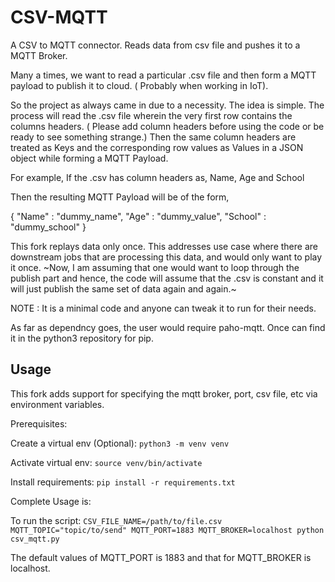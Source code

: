 # CSV-MQTT
A CSV to MQTT connector. Reads data from csv file and pushes it to a MQTT Broker.


Many a times, we want to read a particular .csv file and then form a MQTT payload to publish it to cloud. ( Probably when working in IoT).

So the project as always came in due to a necessity. The idea is simple. The process will read the .csv file wherein the very first row contains the columns headers. ( Please add column headers before using the code or be ready to see something strange.)
Then the same column headers are treated as Keys and the corresponding row values as Values in a JSON object while forming a MQTT Payload.

For example, If the .csv has column headers as, 
Name, Age and School

Then the resulting MQTT Payload will be of the form,

{
  "Name" : "dummy_name",
  "Age" : "dummy_value",
  "School" : "dummy_school"
}

This fork replays data only once. This addresses use case where there are downstream jobs that are processing this data, and would only want to play it once.
~Now, I am assuming that one would want to loop through the publish part and hence, the code will assume that the .csv is constant and it will just publish the same set of data again and again.~ 

NOTE : It is a minimal code and anyone can tweak it to run for their needs.

As far as dependncy goes, the user would require paho-mqtt. Once can find it in the python3 repository for pip.

## Usage

This fork adds support for specifying the mqtt broker, port, csv file, etc via environment variables.

Prerequisites:

Create a virtual env (Optional):
`python3 -m venv venv`

Activate virtual env:
`source venv/bin/activate`

Install requirements:
`pip install -r requirements.txt`

Complete Usage is:

To run the script:
`CSV_FILE_NAME=/path/to/file.csv MQTT_TOPIC="topic/to/send" MQTT_PORT=1883 MQTT_BROKER=localhost python csv_mqtt.py`

The default values of MQTT_PORT is 1883 and that for MQTT_BROKER is localhost. 

